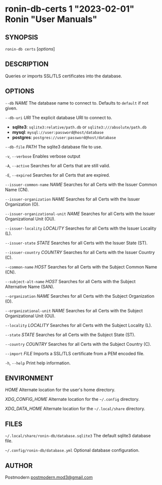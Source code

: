 # ronin-db-certs 1 "2023-02-01" Ronin "User Manuals"

## SYNOPSIS

`ronin-db certs` [*options*]

## DESCRIPTION

Queries or imports SSL/TLS certificates into the database.

## OPTIONS

`--db` *NAME*
  The database name to connect to. Defaults to `default` if not given.

`--db-uri` *URI*
  The explicit database URI to connect to.

  * **sqlite3**: `sqlite3:relative/path.db` or `sqlite3:///absolute/path.db`
  * **mysql**: `mysql://user:password@host/database`
  * **postgres**: `postgres://user:password@host/database`

`--db-file` *PATH*
  The sqlite3 database file to use.

`-v`, `--verbose`
  Enables verbose output

`-A`, `--active`
  Searches for all Certs that are still valid.

`-E`, `--expired`
  Searches for all Certs that are expired.

`--issuer-common-name` *NAME*
  Searches for all Certs with the Issuer Common Name (CN).

`--issuer-organization` *NAME*
  Searches for all Certs with the Issuer Organization (O).

`--issuer-organizational-unit` *NAME*
  Searches for all Certs with the Issuer Organizational Unit (OU).

`--issuer-locality` *LOCALITY*
  Searches for all Certs with the Issuer Locality (L).

`--issuer-state` *STATE*
  Searches for all Certs with the Issuer State (ST).

`--issuer-country` *COUNTRY*
  Searches for all Certs with the Issuer Country (C).

`--common-name` *HOST*
  Searches for all Certs with the Subject Common Name (CN).

`--subject-alt-name` *HOST*
  Searches for all Certs with the Subject Alternative Name (SAN).

`--organization` *NAME*
  Searches for all Certs with the Subject Organization (O).

`--organizational-unit` *NAME*
  Searches for all Certs with the Subject Organizational Unit (OU).

`--locality` *LOCALITY*
  Searches for all Certs with the Subject Locality (L).

`--state` *STATE*
  Searches for all Certs with the Subject State (ST).

`--country` *COUNTRY*
  Searches for all Certs with the Subject Country (C).

`--import` *FILE*
  Imports a SSL/TLS certificate from a PEM encoded file.

`-h`, `--help`
  Print help information.

## ENVIRONMENT

*HOME*
  Alternate location for the user's home directory.

*XDG_CONFIG_HOME*
  Alternate location for the `~/.config` directory.

*XDG_DATA_HOME*
  Alternate location for the `~/.local/share` directory.

## FILES

`~/.local/share/ronin-db/database.sqlite3`
  The default sqlite3 database file.

`~/.config/ronin-db/database.yml`
  Optional database configuration.

## AUTHOR

Postmodern <postmodern.mod3@gmail.com>

